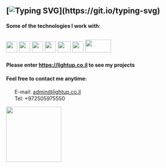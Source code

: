 [![Typing SVG](https://readme-typing-svg.herokuapp.com?color=%2318526C&size=25&center=false&lines=Welcome+to+my+github+profile!)](https://git.io/typing-svg)
---
#### Some of the technologies I work with:
<img src="https://d1yjjnpx0p53s8.cloudfront.net/styles/logo-thumbnail/s3/082014/js1_0.png?itok=9fCD5b30" width="30px" height="30px"/>&nbsp;<img src="https://www.logigroup.com/images/modules/react.gif" width="30px" height="30px"/>&nbsp;<img src="https://rt-ed.com/wp-content/uploads/2021/05/nodejs-logo-1.png" width="30px" height="30px"/>&nbsp;<img src="https://cdn-icons-png.flaticon.com/512/2748/2748383.png" width="30px" height="30px"/>&nbsp;<img src="https://pngimg.com/uploads/wordpress/wordpress_PNG67.png" width="35px" height="30px"/>&nbsp;<img src="https://upload.wikimedia.org/wikipedia/commons/thumb/b/b2/Database-mysql.svg/1448px-Database-mysql.svg.png" width="30px" height="30px"/>&nbsp;<img src="https://upload.wikimedia.org/wikipedia/commons/thumb/8/8e/Nextjs-logo.svg/1280px-Nextjs-logo.svg.png" width="70px" height="35px"/>
---
#### Please enter https://lightup.co.il to see my projects

#### Feel free to contact me anytime:
<img src="https://cdn-icons-png.flaticon.com/512/732/732200.png" width="15px"/>&nbsp; E-mail: admin@lightup.co.il 
</br>
<img src="https://cdn-icons-png.flaticon.com/512/3014/3014736.png" width="15px"/>&nbsp; Tel: +972505975550

<a href="https://lightup.co.il">
<img src="https://i1.wp.com/lightup.co.il/wp-content/uploads/2021/01/logo-4.png?w=400&ssl=1" width="150px"/>
  </a>

